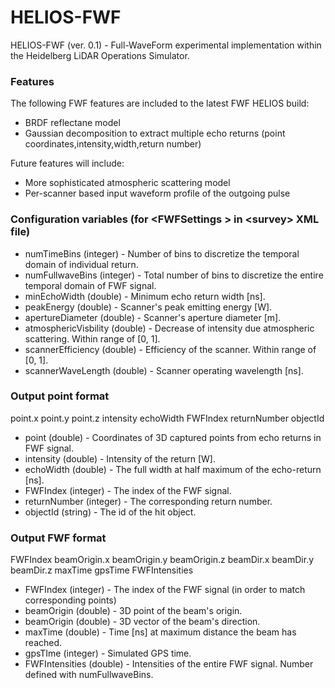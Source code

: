 # HELIOS-FWF
HELIOS-FWF (ver. 0.1) - Full-WaveForm experimental implementation within the Heidelberg LiDAR Operations Simulator.

### Features

The following FWF features are included to the latest FWF HELIOS build:
 - BRDF reflectane model
 - Gaussian decomposition to extract multiple echo returns (point coordinates,intensity,width,return number)
 
Future features will include:
 - More sophisticated atmospheric scattering model
 - Per-scanner based input waveform profile of the outgoing pulse
 
### Configuration variables (for \<FWFSettings \> in \<survey\> XML file)
 - numTimeBins (integer) - Number of bins to discretize the temporal domain of individual return.
 - numFullwaveBins (integer) - Total number of bins to discretize the entire temporal domain of FWF signal.
 - minEchoWidth (double) - Minimum echo return width [ns].
 - peakEnergy (double) - Scanner's peak emitting energy [W].
 - apertureDiameter (double) - Scanner's aperture diameter [m].
 - atmosphericVisbility (double) - Decrease of intensity due atmospheric scattering. Within range of [0, 1].
 - scannerEfficiency (double) - Efficiency of the scanner. Within range of [0, 1]. 
 - scannerWaveLength (double) - Scanner operating wavelength [ns].

### Output point format

point.x point.y point.z intensity echoWidth FWFIndex returnNumber objectId

- point (double) - Coordinates of 3D captured points from echo returns in FWF signal.
- intensity (double) - Intensity of the return [W].
- echoWidth (double) - The full width at half maximum of the echo-return [ns].
- FWFIndex (integer) - The index of the FWF signal.
- returnNumber (integer) - The corresponding return number.
- objectId (string) - The id of the hit object.

### Output FWF format

FWFIndex beamOrigin.x beamOrigin.y beamOrigin.z beamDir.x beamDir.y beamDir.z maxTime gpsTime FWFIntensities

- FWFIndex (integer) - The index of the FWF signal (in order to match corresponding points)
- beamOrigin (double) - 3D point of the beam's origin.
- beamOrigin (double) - 3D vector of the beam's direction.
- maxTime (double) - Time [ns] at maximum distance the beam has reached.
- gpsTIme (integer) - Simulated GPS time.
- FWFIntensities (double) - Intensities of the entire FWF signal. Number defined with numFullwaveBins.
